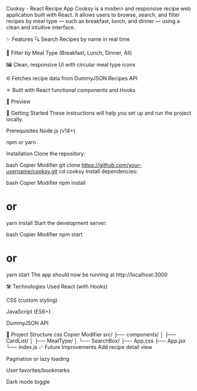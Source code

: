 Cooksy - React Recipe App
Cooksy is a modern and responsive recipe web application built with React. It allows users to browse, search, and filter recipes by meal type — such as breakfast, lunch, and dinner — using a clean and intuitive interface.

✨ Features
🔍 Search Recipes by name in real time

🍳 Filter by Meal Type (Breakfast, Lunch, Dinner, All)

🖼️ Clean, responsive UI with circular meal type icons

🌐 Fetches recipe data from DummyJSON Recipes API

⚛️ Built with React functional components and Hooks

📸 Preview
<!-- Replace with an actual screenshot or GIF if available -->

🚀 Getting Started
These instructions will help you set up and run the project locally.

Prerequisites
Node.js (v14+)

npm or yarn

Installation
Clone the repository:

bash
Copier
Modifier
git clone https://github.com/your-username/cooksy.git
cd cooksy
Install dependencies:

bash
Copier
Modifier
npm install
# or
yarn install
Start the development server:

bash
Copier
Modifier
npm start
# or
yarn start
The app should now be running at http://localhost:3000

🛠️ Technologies Used
React (with Hooks)

CSS (custom styling)

JavaScript (ES6+)

DummyJSON API

📁 Project Structure
css
Copier
Modifier
src/
├── components/
│   ├── CardList/
│   ├── MealType/
│   └── SearchBox/
├── App.css
├── App.jsx
└── index.js
✅ Future Improvements
Add recipe detail view

Pagination or lazy loading

User favorites/bookmarks

Dark mode toggle
